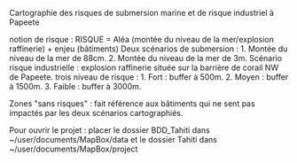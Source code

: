 Cartographie des risques de submersion marine et de risque industriel à Papeete

   notion de risque : 
RISQUE = Aléa (montée du niveau de la mer/explosion raffinerie) + enjeu (bâtiments)
Deux scénarios de submersion : 1. Montée du niveau de la mer de 88cm.
                               2. Montée du niveau de la mer de 3m.
Scénario risque industrielle : explosion raffinerie située sur la
barrière de corail NW de Papeete.
trois niveau de risque : 1. Fort : buffer à 500m.
                         2. Moyen : buffer à 1500m.
                         3. Faible : buffer à 3000m.

Zones "sans risques" : fait référence aux bâtiments qui ne sent pas impactés
par les deux scénarios cartographiés.

Pour ouvrir le projet : placer le dossier BDD_Tahiti dans ~/user/documents/MapBox/data et le dossier Tahiti dans ~/user/documents/MapBox/project
